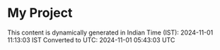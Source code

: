 # My Project

This content is dynamically generated in Indian Time (IST): 2024-11-01 11:13:03 IST
Converted to UTC: 2024-11-01 05:43:03 UTC
